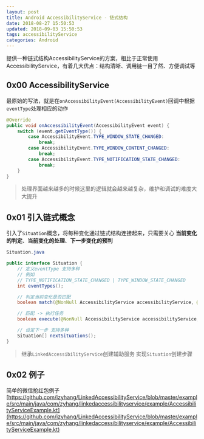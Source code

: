 ```yaml
---
layout: post
title: Android AccessibilityService - 链式结构
date: 2018-08-27 15:50:53
updated: 2018-09-03 15:50:53
tags: accessibilityService
categories: Android
---
```


提供一种链式结构AccessibilityService的方案，相比于正常使用AccessibilityService，有着几大优点：结构清晰、调用链一目了然、方便调试等

<!-- More -->

## 0x00 AccessibilityService

最原始的写法，就是在`onAccessibilityEvent(AccessibilityEvent)`回调中根据`eventType`处理相应的动作
``` java
@Override
public void onAccessibilityEvent(AccessibilityEvent event) {
    switch (event.getEventType()) {
        case AccessibilityEvent.TYPE_WINDOW_STATE_CHANGED:
            break;
        case AccessibilityEvent.TYPE_WINDOW_CONTENT_CHANGED:
            break;
        case AccessibilityEvent.TYPE_NOTIFICATION_STATE_CHANGED:
            break;
    }
}
```

> 处理界面越来越多的时候这里的逻辑就会越来越复杂，维护和调试的难度大大提升

## 0x01 引入链式概念

引入了`Situation`概念，将每种变化通过链式结构连接起来，只需要关心 **当前变化的判定**、**当前变化的处理**、**下一步变化的预判**

``` java
Situation.java

public interface Situation {
    // 定义eventType 支持多种
    // 例如
    // TYPE_NOTIFICATION_STATE_CHANGED | TYPE_WINDOW_STATE_CHANGED
    int eventTypes();

    // 判定当前变化是否匹配
    boolean match(@NonNull AccessibilityService accessibilityService, @NonNull AccessibilityEvent accessibilityEvent);

    // 匹配 -> 执行任务
    boolean execute(@NonNull AccessibilityService accessibilityService, @NonNull AccessibilityEvent accessibilityEvent);

    // 设定下一步 支持多种
    Situation[] nextSituations();
}
```

> 继承`LinkedAccessibilityService`创建辅助服务
> 实现`Situation`创建步骤

## 0x02 例子

简单的微信抢红包例子
[https://github.com/izyhang/LinkedAccessibilityService/blob/master/example/src/main/java/com/zyhang/linkedaccessibilityservice/example/AccessibilityServiceExample.kt](https://github.com/izyhang/LinkedAccessibilityService/blob/master/example/src/main/java/com/zyhang/linkedaccessibilityservice/example/AccessibilityServiceExample.kt)
